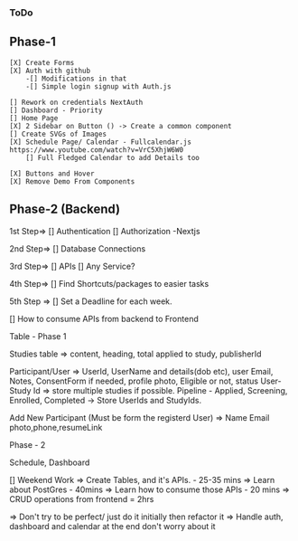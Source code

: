 ### ToDo

## Phase-1 
    [X] Create Forms
    [X] Auth with github
        -[] Modifications in that
        -[] Simple login signup with Auth.js

    [] Rework on credentials NextAuth 
    [] Dashboard - Priority 
    [] Home Page
    [X] 2 Sidebar on Button () -> Create a common component
    [] Create SVGs of Images 
    [X] Schedule Page/ Calendar - Fullcalendar.js https://www.youtube.com/watch?v=VrC5XhjW6W0
        [] Full Fledged Calendar to add Details too

    [X] Buttons and Hover
    [X] Remove Demo From Components

## Phase-2 (Backend)
1st Step=>
    [] Authentication
    [] Authorization -Nextjs 
    
2nd Step=>
    [] Database Connections

3rd Step=>
    [] APIs
    [] Any Service?

4th Step=>
    [] Find Shortcuts/packages to easier tasks
    
5th Step =>
    [] Set a Deadline for each week.



[] How to consume APIs from backend to Frontend


Table - Phase 1

Studies table => content, heading, total applied to study, publisherId

Participant/User => UserId, UserName and details(dob etc), user Email, Notes, ConsentForm if needed, profile photo, Eligible or not, status
User-Study Id => store multiple studies if possible.
Pipeline - Applied, Screening, Enrolled, Completed -> Store UserIds and StudyIds.

Add New Participant (Must be form the registerd User) => Name Email photo,phone,resumeLink

Phase - 2

Schedule, Dashboard



[] Weekend Work
=> Create Tables, and it's APIs. - 25-35 mins
=> Learn about PostGres - 40mins
=> Learn how to consume those APIs - 20 mins
=> CRUD operations from frontend = 2hrs

=> Don't try to be perfect/ just do it initially then refactor it
=> Handle auth, dashboard and calendar at the end don't worry about it